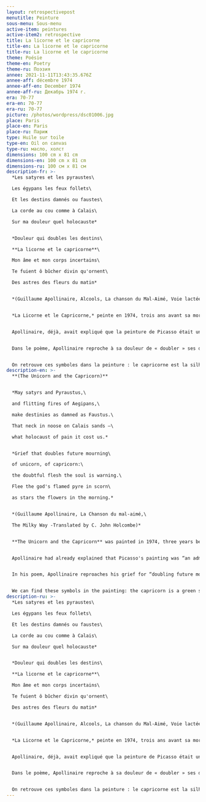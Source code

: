 ```yaml
---
layout: retrospectivepost
menutitle: Peinture
sous-menu: Sous-menu
active-item: peintures
active-item2: retrospective
title: La licorne et le capricorne
title-en: La licorne et le capricorne
title-ru: La licorne et le capricorne
theme: Poésie
theme-en: Poetry
theme-ru: Поэзия
annee: 2021-11-11T13:43:35.676Z
annee-aff: décembre 1974
annee-aff-en: December 1974
annee-aff-ru: Декабрь 1974 г.
era: 70-77
era-en: 70-77
era-ru: 70-77
picture: /photos/wordpress/dsc01006.jpg
place: Paris
place-en: Paris
place-ru: Париж
type: Huile sur toile
type-en: Oil on canvas
type-ru: масло, холст
dimensions: 100 cm x 81 cm
dimensions-en: 100 cm x 81 cm
dimensions-ru: 100 см x 81 см
description-fr: >-
  *Les satyres et les pyraustes\

  Les égypans les feux follets\

  Et les destins damnés ou faustes\

  La corde au cou comme à Calais\

  Sur ma douleur quel holocauste*


  *Douleur qui doubles les destins\

  **La licorne et le capricorne**\

  Mon âme et mon corps incertains\

  Te fuient ô bûcher divin qu'ornent\

  Des astres des fleurs du matin*


  *(Guillaume Apollinaire, Alcools, La chanson du Mal-Aimé, Voie lactée)*


  *La Licorne et le Capricorne,* peinte en 1974, trois ans avant sa mort, fait partie des peintures les plus achevées de Montlaur. La technique qu’il a acquise lui permet d’exprimer sur la toile ce qu’il ne pouvait dire avec des mots. Il écrit :  « (La peinture) m’apparut comme le moyen justement de dire ces choses importantes dont nous ne pouvions parler ». Il rajoute : « je ne comprends pas \[que les gens] ne puissent deviner toute la détresse qui est là, sous les yeux, comme elle était à la guerre : la clameur, la mort, l’amour, la trahison, le mensonge et la peur. Et beaucoup plus encore que je ne puis dire, mais que je sais faire. Je dis bien : je sais faire. » (*Petits écrits de nuit*)


  Apollinaire, déjà, avait expliqué que la peinture de Picasso était un « admirable langage que nulle littérature ne peut indiquer, car nos mots sont faits d’avance. Hélas ! » (*Journal intime*). 


  Dans le poème, Apollinaire reproche à sa douleur de « doubler » ses destins, c’est-à-dire de faire fuir son âme – la licorne – de son corps – le capricorne. La douleur étant l’amour, bûcher divin qui dure toute la nuit (des astres aux fleurs).


  On retrouve ces symboles dans la peinture : le capricorne est la silhouette verte, vue de profil, en haut et à gauche du tableau. La licorne a la forme d’un cœur, rouge, bleu et blanc à droite du centre de la peinture. La douleur-bûcher est la tache de lumière jaune-vif et rouge dans le quart supérieur droit. On devine une forme (un cheval noir ?) et des créatures difficilement identifiables dans le bas du tableau.
description-en: >-
  **(The Unicorn and the Capricorn)**


  *May satyrs and Pyraustus,\

  and flitting fires of Aegipans,\

  make destinies as damned as Faustus.\

  That neck in noose on Calais sands —\

  what holocaust of pain it cost us.*


  *Grief that doubles future mourning\

  of unicorn, of capricorn:\

  the doubtful flesh the soul is warning.\

  Flee the god's flamed pyre in scorn\

  as stars the flowers in the morning.*


  *(Guillaume Apollinaire, La Chanson du mal-aimé,\

  The Milky Way -Translated by C. John Holcombe)*


  **The Unicorn and the Capricorn** was painted in 1974, three years before Montlaur's death. It is one of his most completed paintings. The technique he has acquired allows him to express on the canvas what he could not say in words. He writes: “\[Painting] appeared to me as the way to say those important things that we could not talk about.” He adds: “I do not understand \[that people] cannot guess all the distress which is there, before their eyes, as it was during the war: clamor, death, love, betrayal, lie and fear. And much more that I cannot say, but that I know how to do. I repeat: I know how to do.” (*Petits Écrits de Nuit*)


  Apollinaire had already explained that Picasso's painting was “an admirable language that no literature can explain, for our words are made in advance. Alas!” (*Journal intime*)


  In his poem, Apollinaire reproaches his grief for “doubling future mourning”, that is to say for scaring away his soul – the unicorn – from his body – the capricorn. Grief is love, a divine pyre that lasts all night (from stars to flowers).


  We can find these symbols in the painting: the capricorn is a green silhouette, seen in profile at the top and to the left of the painting. The unicorn is smaller, it is shaped like a heart, red, blue and white to the right of the center of the painting. The pyre-grief is the bright yellow and red spot of light in the upper right quadrant. We can guess a shape (a black horse?) and creatures that are difficult to identify at the bottom of the painting.
description-ru: >-
  *Les satyres et les pyraustes\

  Les égypans les feux follets\

  Et les destins damnés ou faustes\

  La corde au cou comme à Calais\

  Sur ma douleur quel holocauste*


  *Douleur qui doubles les destins\

  **La licorne et le capricorne**\

  Mon âme et mon corps incertains\

  Te fuient ô bûcher divin qu'ornent\

  Des astres des fleurs du matin*


  *(Guillaume Apollinaire, Alcools, La chanson du Mal-Aimé, Voie lactée)*


  *La Licorne et le Capricorne,* peinte en 1974, trois ans avant sa mort, fait partie des peintures les plus achevées de Montlaur. La technique qu’il a acquise lui permet d’exprimer sur la toile ce qu’il ne pouvait dire avec des mots. Il écrit :  « (La peinture) m’apparut comme le moyen justement de dire ces choses importantes dont nous ne pouvions parler ». Il rajoute : « je ne comprends pas \[que les gens] ne puissent deviner toute la détresse qui est là, sous les yeux, comme elle était à la guerre : la clameur, la mort, l’amour, la trahison, le mensonge et la peur. Et beaucoup plus encore que je ne puis dire, mais que je sais faire. Je dis bien : je sais faire. » (*Petits écrits de nuit*)


  Apollinaire, déjà, avait expliqué que la peinture de Picasso était un « admirable langage que nulle littérature ne peut indiquer, car nos mots sont faits d’avance. Hélas ! » (*Journal intime*). 


  Dans le poème, Apollinaire reproche à sa douleur de « doubler » ses destins, c’est-à-dire de faire fuir son âme - la licorne, de son corps - le capricorne. La douleur étant l’amour, bûcher divin qui dure toute la nuit (des astres aux fleurs).


  On retrouve ces symboles dans la peinture : le capricorne est la silhouette verte, vue de profil, en haut et à gauche du tableau. La licorne a la forme d’un cœur, rouge, bleu et blanc à droite du centre de la peinture. La douleur-bûcher est la tache de lumière jaune-vif et rouge dans le quart supérieur droit. On devine une forme (un cheval noir ?) et des créatures difficilement identifiables dans le bas du tableau.
---
```

